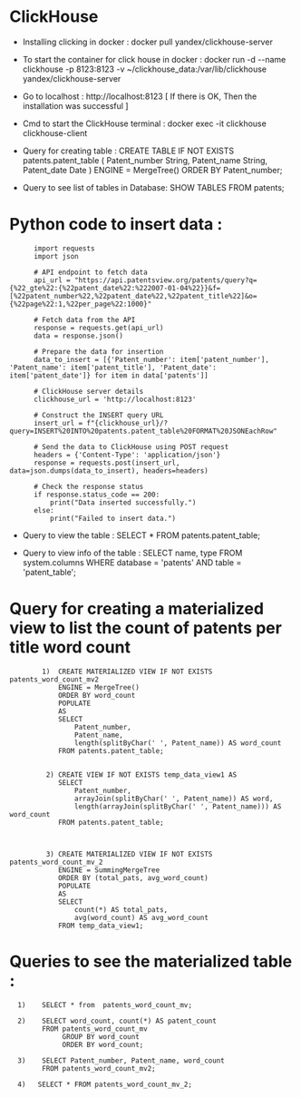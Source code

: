 # ClickHouse

* Installing clicking in docker : docker pull yandex/clickhouse-server

* To start the container for click house in docker :  docker run -d --name clickhouse -p 8123:8123 -v ~/clickhouse_data:/var/lib/clickhouse yandex/clickhouse-server


* Go to localhost : http://localhost:8123 [ If there is OK, Then the installation was successful ]

* Cmd to start the ClickHouse terminal  :  docker exec -it clickhouse clickhouse-client

* Query for creating table :  CREATE TABLE IF NOT EXISTS patents.patent_table (
                              Patent_number String,
                              Patent_name String,
                              Patent_date Date )
                              ENGINE = MergeTree() ORDER BY Patent_number;


* Query to see list of tables in Database: SHOW TABLES FROM patents;

# Python code to insert data :

          import requests
          import json
          
          # API endpoint to fetch data
          api_url = "https://api.patentsview.org/patents/query?q={%22_gte%22:{%22patent_date%22:%222007-01-04%22}}&f=[%22patent_number%22,%22patent_date%22,%22patent_title%22]&o={%22page%22:1,%22per_page%22:1000}"
          
          # Fetch data from the API
          response = requests.get(api_url)
          data = response.json()
          
          # Prepare the data for insertion
          data_to_insert = [{'Patent_number': item['patent_number'], 'Patent_name': item['patent_title'], 'Patent_date': item['patent_date']} for item in data['patents']]
          
          # ClickHouse server details
          clickhouse_url = 'http://localhost:8123'
          
          # Construct the INSERT query URL
          insert_url = f"{clickhouse_url}/?query=INSERT%20INTO%20patents.patent_table%20FORMAT%20JSONEachRow"
          
          # Send the data to ClickHouse using POST request
          headers = {'Content-Type': 'application/json'}
          response = requests.post(insert_url, data=json.dumps(data_to_insert), headers=headers)
          
          # Check the response status
          if response.status_code == 200:
              print("Data inserted successfully.")
          else:
              print("Failed to insert data.")



* Query to view the table : SELECT * FROM patents.patent_table;


 * Query to view info of the table :  SELECT name, type
                                      FROM system.columns
               					              WHERE database = 'patents' AND table = 'patent_table';


# Query for creating a materialized view to list the count of patents per title word count  

            1)  CREATE MATERIALIZED VIEW IF NOT EXISTS patents_word_count_mv2
                ENGINE = MergeTree()
                ORDER BY word_count
                POPULATE
                AS
                SELECT
                    Patent_number,
                    Patent_name,
                    length(splitByChar(' ', Patent_name)) AS word_count
                FROM patents.patent_table;


             2) CREATE VIEW IF NOT EXISTS temp_data_view1 AS
                SELECT
                    Patent_number,
                    arrayJoin(splitByChar(' ', Patent_name)) AS word,
                    length(arrayJoin(splitByChar(' ', Patent_name))) AS word_count
                FROM patents.patent_table;


                
             3) CREATE MATERIALIZED VIEW IF NOT EXISTS patents_word_count_mv_2
                ENGINE = SummingMergeTree
                ORDER BY (total_pats, avg_word_count) 
                POPULATE
                AS
                SELECT
                    count(*) AS total_pats,
                    avg(word_count) AS avg_word_count
                FROM temp_data_view1;


# Queries to see the materialized table : 

      1)    SELECT * from  patents_word_count_mv;

      2)    SELECT word_count, count(*) AS patent_count
            FROM patents_word_count_mv
                 GROUP BY word_count
                 ORDER BY word_count;

      3)    SELECT Patent_number, Patent_name, word_count
            FROM patents_word_count_mv2;
            
      4)   SELECT * FROM patents_word_count_mv_2;
